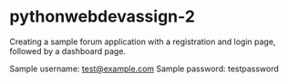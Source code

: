 # pythonwebdevassign-2
Creating a sample forum application with a registration and login page, followed by a dashboard page. 

Sample username: test@example.com
Sample password: testpassword
